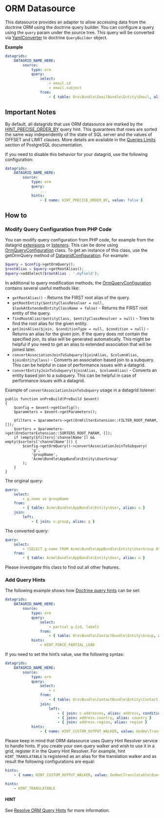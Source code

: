 <a id="customize-datagrids-datasource-orm"></a>

# ORM Datasource

This datasource provides an adapter to allow accessing data from the doctrine ORM using the doctrine query builder.
You can configure a query using the `query` param under the source tree. This query will be converted via <a href="https://github.com/oroinc/platform/tree/4.2/src/Oro/Bundle/DataGridBundle/Datasource/Orm/QueryConverter/YamlConverter.php" target="_blank">YamlConverter</a> to doctrine `QueryBuilder` object.

**Example**

```yaml
datagrids:
    DATAGRID_NAME_HERE:
        source:
            type: orm
            query:
                select:
                    - email.id
                    - email.subject
                from:
                    - { table: Oro\Bundle\EmailBundle\Entity\Email, alias: email }
```

## Important Notes

By default, all datagrids that use ORM datasource are marked by the <a href="https://github.com/oroinc/platform/tree/4.2/src/Oro/Component/DoctrineUtils/README.md#preciseorderbywalker-class" target="_blank">HINT_PRECISE_ORDER_BY</a> query hint. This guarantees that rows are sorted the same way independently of the state of SQL server and the values of OFFSET and LIMIT clauses. More details are available in the <a href="https://www.postgresql.org/docs/8.1/static/queries-limit.html" target="_blank">Queries Limits</a> section of PostgreSQL documentation.

If you need to disable this behavior for your datagrid, use the following configuration:

```yaml
datagrids:
    DATAGRID_NAME_HERE:
        source:
            type: orm
            query:
                ...
            hints:
                - { name: HINT_PRECISE_ORDER_BY, value: false }
```

## How to

### Modify Query Configuration from PHP Code

You can modify query configuration from PHP code, for example from the datagrid [extensions](../extensions/index.md#customize-datagrid-extensions) or [listeners](../index.md#customizing-data-grid-in-orocommerce-backend-extendability). This can be done using <a href="https://github.com/oroinc/platform/tree/4.2/src/Oro/Bundle/DataGridBundle/Datasource/Orm/OrmQueryConfiguration.php" target="_blank">OrmQueryConfiguration</a> class. To get an instance of this class, use the getOrmQuery method of <a href="https://github.com/oroinc/platform/tree/4.2/src/Oro/Bundle/DataGridBundle/Datagrid/Common/DatagridConfiguration.php" target="_blank">DatagridConfiguration</a>. For example:

```php
$query = $config->getOrmQuery();
$rootAlias = $query->getRootAlias();
$query->addSelect($rootAlias . '.myField');
```

In additional to query modification methods, the <a href="https://github.com/oroinc/platform/tree/4.2/src/Oro/Bundle/DataGridBundle/Datasource/Orm/OrmQueryConfiguration.php" target="_blank">OrmQueryConfiguration</a> contains several useful methods like:

- `getRootAlias()` - Returns the FIRST root alias of the query.
- `getRootEntity($entityClassResolver = null, $lookAtExtendedEntityClassName = false)` - Returns the FIRST root entity of the query.
- `findRootAlias($entityClass, $entityClassResolver = null)` - Tries to find the root alias for the given entity.
- `getJoinAlias($join, $conditionType = null, $condition = null)` - Returns an alias for the given join. If the query does not contain the specified join, its alias will be generated automatically. This might be helpful if you need to get an alias to extended association that will be joined later.
- `convertAssociationJoinToSubquery($joinAlias, $columnAlias, $joinEntityClass)` - Converts an association based join to a subquery. This can be helpful in case of performance issues with a datagrid.
- `convertEntityJoinToSubquery($joinAlias, $columnAlias)` - Converts an entity based join to a subquery. This can be helpful in case of performance issues with a datagrid.

Example of `convertAssociationJoinToSubquery` usage in a datagrid listener:

```none
public function onPreBuild(PreBuild $event)
{
    $config = $event->getConfig();
    $parameters = $event->getParameters();

    $filters = $parameters->get(OrmFilterExtension::FILTER_ROOT_PARAM, []);
    $sorters = $parameters->get(OrmSorterExtension::SORTERS_ROOT_PARAM, []);
    if (empty($filters['channelName']) && empty($sorters['channelName'])) {
        $config->getOrmQuery()->convertAssociationJoinToSubquery(
            'g',
            'groupName',
            'Acme\Bundle\AppBundle\Entity\UserGroup'
        );
    }
}
```

The original query:

```yaml
query:
    select:
        - g.name as groupName
    from:
        - { table: Acme\Bundle\AppBundle\Entity\User, alias: u }
    join:
        left:
            - { join: u.group, alias: g }
```

The converted query:

```yaml
query:
    select:
        - (SELECT g.name FROM Acme\Bundle\AppBundle\Entity\UserGroup AS g WHERE g = u.group) as groupName
    from:
        - { table: Acme\Bundle\AppBundle\Entity\User, alias: u }
```

Please investigate this class to find out all other features.

### Add Query Hints

The following example shows how <a href="https://www.doctrine-project.org/projects/doctrine-orm/en/latest/reference/dql-doctrine-query-language.html#query-hints" target="_blank">Doctrine query hints</a> can be set:

```yaml
datagrids:
    DATAGRID_NAME_HERE:
        source:
            type: orm
            query:
                select:
                    - partial g.{id, label}
                from:
                    - { table: Oro\Bundle\ContactBundle\Entity\Group, alias: g }
            hints:
                - HINT_FORCE_PARTIAL_LOAD
```

If you need to set the hint’s value, use the following syntax:

```yaml
datagrids:
    DATAGRID_NAME_HERE:
        source:
            type: orm
            query:
                select:
                    - c
                from:
                    - { table: Oro\Bundle\ContactBundle\Entity\Contact, alias: c }
                join:
                    left:
                        - { join: c.addresses, alias: address, conditionType: WITH, condition: 'address.primary = true' }
                        - { join: address.country, alias: country }
                        - { join: address.region, alias: region }
            hints:
                - { name: HINT_CUSTOM_OUTPUT_WALKER, value: Gedmo\Translatable\Query\TreeWalker\TranslationWalker }
```

Please keep in mind that ORM datasource uses Query Hint Resolver service to handle hints. If you create your own query walker and wish to use it in a grid, register it in the Query Hint Resolver. For example, hint `HINT_TRANSLATABLE` is registered as an alias for the translation walker and as result the following configurations are equal:

```yaml
hints:
    - { name: HINT_CUSTOM_OUTPUT_WALKER, value: Gedmo\Translatable\Query\TreeWalker\TranslationWalker }

hints:
    - HINT_TRANSLATABLE
```

#### HINT
See [Resolve ORM Query Hints](../../../query-hint-resolver.md#dev-entities-resolving-orm-query-hints) for more information.

<!-- Frontend -->
